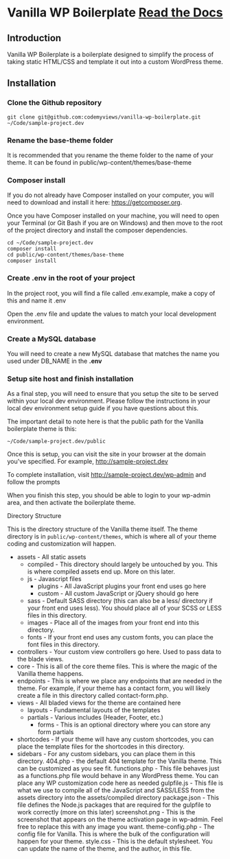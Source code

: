 # Vanilla WP Boilerplate [Read the Docs](https://docs.google.com/document/d/1ZveliPLQhArJp6eKM_6DnXCJSGQtno5mOF8ANkKTnMM/edit#)
## Introduction
Vanilla WP Boilerplate is a boilerplate designed to simplify the process of taking static HTML/CSS and template it out into a custom WordPress theme.

## Installation

### Clone the Github repository
```
git clone git@github.com:codemyviews/vanilla-wp-boilerplate.git ~/Code/sample-project.dev
```

### Rename the base-theme folder
It is recommended that you rename the theme folder to the name of your theme. It can be found in public/wp-content/themes/base-theme

### Composer install
If you do not already have Composer installed on your computer, you will need to download and install it here: https://getcomposer.org.

Once you have Composer installed on your machine, you will need to open your Terminal (or Git Bash if you are on Windows) and then move to the root of the project directory and install the composer dependencies.

```
cd ~/Code/sample-project.dev
composer install
cd public/wp-content/themes/base-theme
composer install
```

### Create .env in the root of your project

In the project root, you will find a file called .env.example, make a copy of this and name it .env

Open the .env file and update the values to match your local development environment.

### Create a MySQL database

You will need to create a new MySQL database that matches the name you used under DB_NAME in the **.env**

### Setup site host and finish installation

As a final step, you will need to ensure that you setup the site to be served within your local dev environment.  Please follow the instructions in your local dev environment setup guide if you have questions about this.  

The important detail to note here is that the public path for the Vanilla boilerplate theme is this:

```
~/Code/sample-project.dev/public
```

Once this is setup, you can visit the site in your browser at the domain you've specified. For example, http://sample-project.dev

To complete installation, visit http://sample-project.dev/wp-admin and follow the prompts

When you finish this step, you should be able to login to your wp-admin area, and then activate the boilerplate theme.

Directory Structure

This is the directory structure of the Vanilla theme itself.  The theme directory is in `public/wp-content/themes`, which is where all of your theme coding and customization will happen.


* assets - All static assets
    * compiled - This directory should largely be untouched by you.  This is where compiled assets end up.  More on this later.
    * js - Javascript files
        * plugins - All JavaScript plugins your front end uses go here
        * custom - All custom JavaScript or jQuery should go here
    * sass - Default SASS directory (this can also be a less/ directory if your front end uses less).  You should place all of your SCSS or LESS files in this directory.
    * images - Place all of the images from your front end into this directory.
    * fonts - If your front end uses any custom fonts, you can place the font files in this directory.
* controllers - Your custom view controllers go here. Used to pass data to the blade views.
* core - This is all of the core theme files.  This is where the magic of the Vanilla theme happens.
* endpoints - This is where we place any endpoints that are needed in the theme.  For example, if your theme has a contact form, you will likely create a file in this directory called contact-form.php.
* views - All bladed views for the theme are contained here
    * layouts - Fundamental layouts of the templates
    * partials - Various includes (Header, Footer, etc.)
        * forms - This is an optional directory where you can store any form partials
* shortcodes - If your theme will have any custom shortcodes, you can place the template files for the shortcodes in this directory.
* sidebars - For any custom sidebars, you can place them in this directory.
404.php - the default 404 template for the Vanilla theme.  This can be customized as you see fit.
functions.php - This file behaves just as a functions.php file would behave in any WordPress theme.  You can place any WP customization code here as needed
gulpfile.js - This file is what we use to compile all of the JavaScript and SASS/LESS from the assets directory into the assets/compiled directory
package.json - This file defines the Node.js packages that are required for the gulpfile to work correctly (more on this later)
screenshot.png - This is the screenshot that appears on the theme activation page in wp-admin.  Feel free to replace this with any image you want.
theme-config.php - The config file for Vanilla.  This is where the bulk of the configuration will happen for your theme.
style.css - This is the default stylesheet.  You can update the name of the theme, and the author, in this file.
